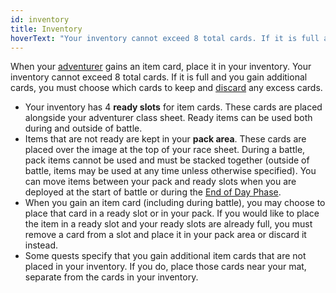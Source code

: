 ```yaml
---
id: inventory
title: Inventory
hoverText: "Your inventory cannot exceed 8 total cards. If it is full and you gain additional cards, you must choose which cards to keep and discard any excess cards."
---
```


When your [adventurer](/docs/all/glossary/adventurer) gains an item card, place it in your inventory. Your inventory cannot exceed 8 total cards. If it is full and you gain additional cards, you must choose which cards to keep and [discard](/docs/all/glossary/discard) any excess cards.

- Your inventory has 4 **ready slots** for item cards. These cards are placed alongside your adventurer class sheet. Ready items can be used both during and outside of battle.
- Items that are not ready are kept in your **pack area**. These cards are placed over the image at the top of your race sheet. During a battle, pack items cannot be used and must be stacked together (outside of battle, items may be used at any time unless otherwise specified). You can move items between your pack and ready slots when you are deployed at the start of battle or during the [End of Day Phase](/docs/all/day/end-of-day-phase).
- When you gain an item card (including during battle), you may choose to place that card in a ready slot or in your pack. If you would like to place the item in a ready slot and your ready slots are already full, you must remove a card from a slot and place it in your pack area or discard it instead.
- Some quests specify that you gain additional item cards that are not placed in your inventory. If you do, place those cards near your mat, separate from the cards in your inventory.
